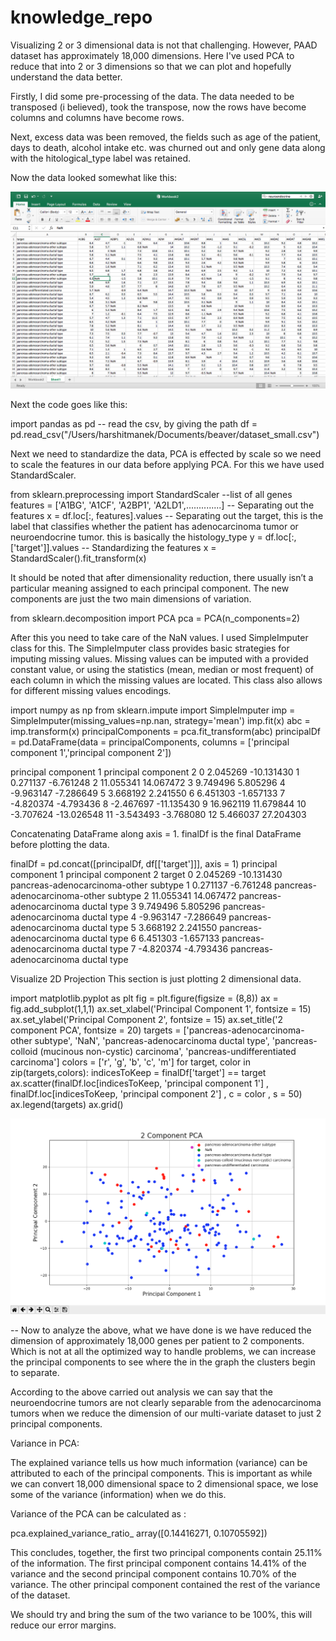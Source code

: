 # knowledge_repo

Visualizing 2 or 3 dimensional data is not that challenging. However, PAAD dataset has approximately 18,000 dimensions. Here I've used PCA to reduce that into 2 or 3 dimensions so that we can plot and hopefully understand the data better.

Firstly, I did some pre-processing of the data. The data needed to be transposed (i believed), took the transpose, now the rows have become columns and columns have become rows.

Next, excess data was been removed, the fields such as age of the patient, days to death, alcohol intake etc. was churned out and only gene data along with the hitological_type label was retained.

Now the data looked somewhat like this:

![Screenshot](screenshot1.png)

Next the code goes like this:

import pandas as pd
-- read the csv, by giving the path
df = pd.read_csv("/Users/harshitmanek/Documents/beaver/dataset_small.csv")

Next we need to standardize the data,
PCA is effected by scale so we need to scale the features in our data before applying PCA. For this we have used StandardScaler.

from sklearn.preprocessing import StandardScaler
--list of all genes
features = ['A1BG', 'A1CF', 'A2BP1', 'A2LD1',..............]
-- Separating out the features
x = df.loc[:, features].values
-- Separating out the target, this is the label that classifies whether the patient has adenocarcinoma tumor or neuroendocrine tumor. this is basically the histology_type
y = df.loc[:,['target']].values
-- Standardizing the features
x = StandardScaler().fit_transform(x)


It should be noted that after dimensionality reduction, there usually isn’t a particular meaning assigned to each principal component. The new components are just the two main dimensions of variation.

from sklearn.decomposition import PCA
pca = PCA(n_components=2)

After this you need to take care of the NaN values. I used SimpleImputer class for this. The SimpleImputer class provides basic strategies for imputing missing values. Missing values can be imputed with a provided constant value, or using the statistics (mean, median or most frequent) of each column in which the missing values are located. This class also allows for different missing values encodings.

import numpy as np
from sklearn.impute import SimpleImputer
imp = SimpleImputer(missing_values=np.nan, strategy='mean')
imp.fit(x)
abc = imp.transform(x)
principalComponents = pca.fit_transform(abc)
principalDf = pd.DataFrame(data = principalComponents, columns = ['principal component 1','principal component 2'])

principal component 1  principal component 2
0                 2.045269             -10.131430
1                 0.271137              -6.761248
2                11.055341              14.067472
3                 9.749496               5.805296
4                -9.963147              -7.286649
5                 3.668192               2.241550
6                 6.451303              -1.657133
7                -4.820374              -4.793436
8                -2.467697             -11.135430
9                16.962119              11.679844
10               -3.707624             -13.026548
11               -3.543493              -3.768080
12                5.466037              27.204303

Concatenating DataFrame along axis = 1. finalDf is the final DataFrame before plotting the data.


finalDf = pd.concat([principalDf, df[['target']]], axis = 1)
principal component 1  principal component 2                                            target
0                 2.045269             -10.131430             pancreas-adenocarcinoma-other subtype
1                 0.271137              -6.761248             pancreas-adenocarcinoma-other subtype
2                11.055341              14.067472               pancreas-adenocarcinoma ductal type
3                 9.749496               5.805296               pancreas-adenocarcinoma ductal type
4                -9.963147              -7.286649               pancreas-adenocarcinoma ductal type
5                 3.668192               2.241550               pancreas-adenocarcinoma ductal type
6                 6.451303              -1.657133               pancreas-adenocarcinoma ductal type
7                -4.820374              -4.793436               pancreas-adenocarcinoma ductal type


Visualize 2D Projection
This section is just plotting 2 dimensional data. 

import matplotlib.pyplot as plt
fig = plt.figure(figsize = (8,8))
ax = fig.add_subplot(1,1,1) 
ax.set_xlabel('Principal Component 1', fontsize = 15)
ax.set_ylabel('Principal Component 2', fontsize = 15)
ax.set_title('2 component PCA', fontsize = 20)
targets = ['pancreas-adenocarcinoma-other subtype', 'NaN', 'pancreas-adenocarcinoma ductal type', 'pancreas-colloid (mucinous non-cystic) carcinoma', 'pancreas-undifferentiated carcinoma']
colors = ['r', 'g', 'b', 'c', 'm']
for target, color in zip(targets,colors):
    indicesToKeep = finalDf['target'] == target
    ax.scatter(finalDf.loc[indicesToKeep, 'principal component 1']
               , finalDf.loc[indicesToKeep, 'principal component 2']
               , c = color
               , s = 50)
ax.legend(targets)
ax.grid()

![Screenshot](screenshot2.png)

-- Now to analyze the above, what we have done is we have reduced the dimension of approximately 18,000 genes per patient to 2 components. Which is not at all the optimized way to handle problems, we can increase the principal components to see where the in the graph the clusters begin to separate.

According to the above carried out analysis we can say that the neuroendocrine tumors are not clearly separable from the adenocarcinoma tumors when we reduce the dimension of our multi-variate dataset to just 2 principal components.

Variance in PCA:

The explained variance tells us how much information (variance) can be attributed to each of the principal components. This is important as while we can convert 18,000 dimensional space to 2 dimensional space, we lose some of the variance (information) when we do this.

Variance of the PCA can be calculated as :

pca.explained_variance_ratio_
array([0.14416271, 0.10705592])

This concludes, together, the first two principal components contain 25.11% of the information. The first principal component contains 14.41% of the variance and the second principal component contains 10.70% of the variance. The other principal component contained the rest of the variance of the dataset.

We should try and bring the sum of the two variance to be 100%, this will reduce our error margins.



